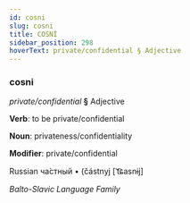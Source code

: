```yaml
---
id: cosni
slug: cosni
title: COSNİ
sidebar_position: 298
hoverText: private/confidential § Adjective
---
```


### cosni

*private/confidential* **§** Adjective

**Verb**: to be private/confidential

**Noun**: privateness/confidentiality

**Modifier**: private/confidential

Russian ча́стный • (částnyj [ˈt͡ɕasnɨj]

*Balto-Slavic Language Family*